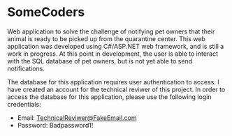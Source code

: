 # SomeCoders

Web application to solve the challenge of notifying pet owners that their animal is ready to be picked up from the quarantine center. This web application was developed using C#/ASP.NET web framework, and is still a work in progress. At this point in development, the user is able to interact with the SQL database of pet owners, but is not yet able to send notifications.

The database for this application requires user authentication to access. I have created an account for the technical reviwer of this project. In order to access the database for this application, please use the following login credentials:
- Email: TechnicalReviwer@FakeEmail.com
- Password: Badpassword1!
